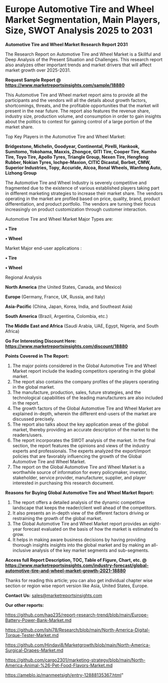 # Europe Automotive Tire and Wheel Market Segmentation, Main Players, Size, SWOT Analysis 2025 to 2031

<strong>Automotive Tire and Wheel Market Research Report 2031</strong>

The Research Report on Automotive Tire and Wheel Market is a Skillful and Deep Analysis of the Present Situation and Challenges. This research report also analyzes other important trends and market drivers that will affect market growth over 2025-2031.

<strong>Request Sample Report @ <a href=https://www.marketreportsinsights.com/sample/18880>https://www.marketreportsinsights.com/sample/18880</a></strong>

This Automotive Tire and Wheel market report aims to provide all the participants and the vendors will all the details about growth factors, shortcomings, threats, and the profitable opportunities that the market will present in the near future. The report also features the revenue share, industry size, production volume, and consumption in order to gain insights about the politics to contest for gaining control of a large portion of the market share.

Top Key Players in the Automotive Tire and Wheel Market:

<strong>Bridgestone, Michelin, Goodyear, Continental, Pirelli, Hankook, Sumitomo, Yokohama, Maxxis, Zhongce, GITI Tire, Cooper Tire, Kumho Tire, Toyo Tire, Apollo Tyres, Triangle Group, Nexen Tire, Hengfeng Rubber, Nokian Tyres, Iochpe-Maxion, CITIC Dicastal, Borbet, CMW, Superior Industries, Topy, Accuride, Alcoa, Ronal Wheels, Wanfeng Auto, Lizhong Group</strong>

The Automotive Tire and Wheel Industry is severely competitive and fragmented due to the existence of various established players taking part in different marketing strategies to increase their market share. The vendors operating in the market are profiled based on price, quality, brand, product differentiation, and product portfolio. The vendors are turning their focus increasingly on product customization through customer interaction.

Automotive Tire and Wheel Market Major Types are:

<strong>• Tire

• Wheel</strong>

Market Major end-user applications :

<strong>• Tire

• Wheel</strong>

Regional Analysis

</u><strong><b>North America</b></strong> (the United States, Canada, and Mexico)

<strong><b>Europe </b></strong>(Germany, France, UK, Russia, and Italy)

<strong><b>Asia-Pacific</b></strong> (China, Japan, Korea, India, and Southeast Asia)

<strong><b>South America</b></strong> (Brazil, Argentina, Colombia, etc.)

<strong><b>The Middle East and Africa</b></strong> (Saudi Arabia, UAE, Egypt, Nigeria, and South Africa)

<strong>Go For Interesting Discount Here: <a href=https://www.marketreportsinsights.com/discount/18880>https://www.marketreportsinsights.com/discount/18880</a></strong>

<strong>Points Covered in The Report:</strong>
<ol>
  <li>The major points considered in the Global Automotive Tire and Wheel Market report include the leading competitors operating in the global market.</li>
  <li>The report also contains the company profiles of the players operating in the global market.</li>
  <li>The manufacture, production, sales, future strategies, and the technological capabilities of the leading manufacturers are also included in the report.</li>
  <li>The growth factors of the Global Automotive Tire and Wheel Market are explained in-depth, wherein the different end-users of the market are discussed precisely.</li>
  <li>The report also talks about the key application areas of the global market, thereby providing an accurate description of the market to the readers/users.</li>
  <li>The report incorporates the SWOT analysis of the market. In the final section, the report features the opinions and views of the industry experts and professionals. The experts analyzed the export/import policies that are favorably influencing the growth of the Global Automotive Tire and Wheel Market.</li>
  <li>The report on the Global Automotive Tire and Wheel Market is a worthwhile source of information for every policymaker, investor, stakeholder, service provider, manufacturer, supplier, and player interested in purchasing this research document.</li>
</ol>
<strong>Reasons for Buying Global Automotive Tire and Wheel Market Report:</strong>

<ol>
  <li>The report offers a detailed analysis of the dynamic competitive landscape that keeps the reader/client well ahead of the competitors.</li>
  <li>It also presents an in-depth view of the different factors driving or restraining the growth of the global market.</li>
  <li>The Global Automotive Tire and Wheel Market report provides an eight-year forecast evaluated on the basis of how the market is estimated to grow.</li>
  <li>It helps in making aware business decisions by having providing thorough insights insights into the global market and by making an all-inclusive analysis of the key market segments and sub-segments.</li>
</ol>
<strong>Access full Report Description, TOC, Table of Figure, Chart, etc. @ <a href=https://www.marketreportsinsights.com/industry-forecast/global-automotive-tire-and-wheel-market-growth-2021-18880>https://www.marketreportsinsights.com/industry-forecast/global-automotive-tire-and-wheel-market-growth-2021-18880</a></strong>


Thanks for reading this article; you can also get individual chapter wise section or region wise report version like Asia, United States, Europe.

<strong>Contact Us:</strong>
sales@marketreportsinsights.com

<strong>Our other reports:</strong>

<a href=https://github.com/haq235/report-research-trend/blob/main/Europe-Battery-Power-Bank-Market.md>https://github.com/haq235/report-research-trend/blob/main/Europe-Battery-Power-Bank-Market.md</a>

<a href=https://github.com/Ishi78/Research/blob/main/North-America-Digital-Torque-Tester-Market.md>https://github.com/Ishi78/Research/blob/main/North-America-Digital-Torque-Tester-Market.md</a>

<a href=https://github.com/Hindavi8/Marketgrowth/blob/main/North-America-Surgical-Drapes-Market.md>https://github.com/Hindavi8/Marketgrowth/blob/main/North-America-Surgical-Drapes-Market.md</a>

<a href=https://github.com/cargo2301/marketing-strategy/blob/main/North-America-Animal-%26-Pet-Food-Flavors-Market.md>https://github.com/cargo2301/marketing-strategy/blob/main/North-America-Animal-%26-Pet-Food-Flavors-Market.md</a>

<a href=https://ameblo.jp/manmeetsigh/entry-12888135367.html>https://ameblo.jp/manmeetsigh/entry-12888135367.html</a>"
